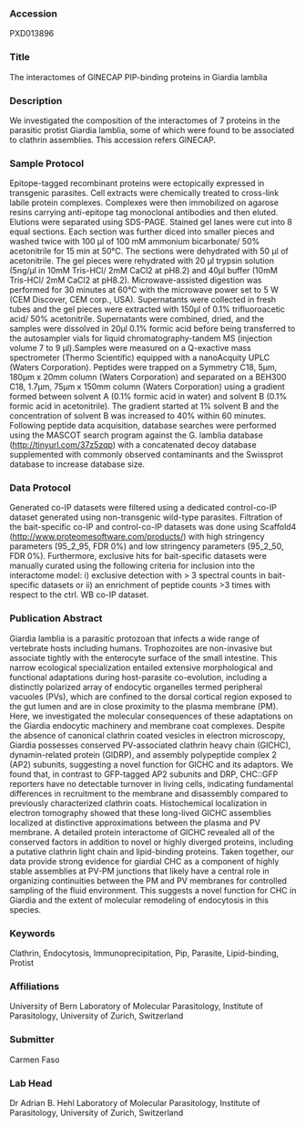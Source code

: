 ### Accession
PXD013896

### Title
The interactomes of GlNECAP PIP-binding proteins in Giardia lamblia

### Description
We investigated the composition of the interactomes of 7 proteins in the parasitic protist Giardia lamblia, some of which were found to be associated to clathrin assemblies. This accession refers GlNECAP.

### Sample Protocol
Epitope-tagged recombinant proteins were ectopically expressed in transgenic parasites. Cell extracts were chemically treated to cross-link labile protein complexes. Complexes were then immobilized on agarose resins carrying anti-epitope tag monoclonal antibodies and then eluted. Elutions were separated using SDS-PAGE. Stained gel lanes were cut into 8 equal sections. Each section was further diced into smaller pieces and washed twice with 100 μl of 100 mM ammonium bicarbonate/ 50% acetonitrile for 15 min at 50°C. The sections were dehydrated with 50 μl of acetonitrile. The gel pieces were rehydrated with 20 μl trypsin solution (5ng/μl in 10mM Tris-HCl/ 2mM CaCl2 at pH8.2) and 40μl buffer (10mM Tris-HCl/ 2mM CaCl2 at pH8.2). Microwave-assisted digestion was performed for 30 minutes at 60°C with the microwave power set to 5 W (CEM Discover, CEM corp., USA). Supernatants were collected in fresh tubes and the gel pieces were extracted with 150μl of 0.1% trifluoroacetic acid/ 50% acetonitrile. Supernatants were combined, dried, and the samples were dissolved in 20μl 0.1% formic acid before being transferred to the autosampler vials for liquid chromatography-tandem MS (injection volume 7 to 9 μl).Samples were measured on a Q-exactive mass spectrometer (Thermo Scientific) equipped with a nanoAcquity UPLC (Waters Corporation). Peptides were trapped on a Symmetry C18, 5μm, 180μm x 20mm column (Waters Corporation) and separated on a BEH300 C18, 1.7μm, 75μm x 150mm column (Waters Corporation) using a gradient formed between solvent A (0.1% formic acid in water) and solvent B (0.1% formic acid in acetonitrile). The gradient started at 1% solvent B and the concentration of solvent B was increased to 40% within 60 minutes. Following peptide data acquisition, database searches were performed using the MASCOT search program against the G. lamblia database (http://tinyurl.com/37z5zqp) with a concatenated decoy database supplemented with commonly observed contaminants and the Swissprot database to increase database size.

### Data Protocol
Generated co-IP datasets were filtered using a dedicated control-co-IP dataset generated using non-transgenic wild-type parasites. Filtration of the bait-specific co-IP and control-co-IP datasets was done using Scaffold4 (http://www.proteomesoftware.com/products/) with high stringency parameters (95_2_95, FDR 0%) and low stringency parameters (95_2_50, FDR 0%). Furthermore, exclusive hits for bait-specific datasets were manually curated using the following criteria for inclusion into the interactome model: i) exclusive detection with > 3 spectral counts in bait-specific datasets or ii) an enrichment of peptide counts >3 times with respect to the ctrl. WB co-IP dataset.

### Publication Abstract
Giardia lamblia is a parasitic protozoan that infects a wide range of vertebrate hosts including humans. Trophozoites are non-invasive but associate tightly with the enterocyte surface of the small intestine. This narrow ecological specialization entailed extensive morphological and functional adaptations during host-parasite co-evolution, including a distinctly polarized array of endocytic organelles termed peripheral vacuoles (PVs), which are confined to the dorsal cortical region exposed to the gut lumen and are in close proximity to the plasma membrane (PM). Here, we investigated the molecular consequences of these adaptations on the Giardia endocytic machinery and membrane coat complexes. Despite the absence of canonical clathrin coated vesicles in electron microscopy, Giardia possesses conserved PV-associated clathrin heavy chain (GlCHC), dynamin-related protein (GlDRP), and assembly polypeptide complex 2 (AP2) subunits, suggesting a novel function for GlCHC and its adaptors. We found that, in contrast to GFP-tagged AP2 subunits and DRP, CHC::GFP reporters have no detectable turnover in living cells, indicating fundamental differences in recruitment to the membrane and disassembly compared to previously characterized clathrin coats. Histochemical localization in electron tomography showed that these long-lived GlCHC assemblies localized at distinctive approximations between the plasma and PV membrane. A detailed protein interactome of GlCHC revealed all of the conserved factors in addition to novel or highly diverged proteins, including a putative clathrin light chain and lipid-binding proteins. Taken together, our data provide strong evidence for giardial CHC as a component of highly stable assemblies at PV-PM junctions that likely have a central role in organizing continuities between the PM and PV membranes for controlled sampling of the fluid environment. This suggests a novel function for CHC in Giardia and the extent of molecular remodeling of endocytosis in this species.

### Keywords
Clathrin, Endocytosis, Immunoprecipitation, Pip, Parasite, Lipid-binding, Protist

### Affiliations
University of Bern
Laboratory of Molecular Parasitology, Institute of Parasitology, University of Zurich, Switzerland

### Submitter
Carmen Faso

### Lab Head
Dr Adrian B. Hehl
Laboratory of Molecular Parasitology, Institute of Parasitology, University of Zurich, Switzerland


